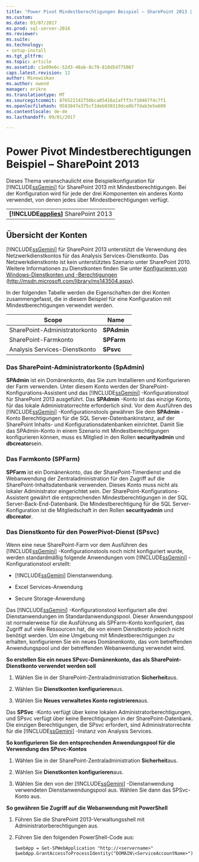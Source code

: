 ```yaml
---
title: "Power Pivot Mindestberechtigungen Beispiel – SharePoint 2013 | Microsoft Docs"
ms.custom: 
ms.date: 03/07/2017
ms.prod: sql-server-2016
ms.reviewer: 
ms.suite: 
ms.technology:
- setup-install
ms.tgt_pltfrm: 
ms.topic: article
ms.assetid: c1e09e6c-52d3-48ab-8c70-818d5d775087
caps.latest.revision: 12
author: Minewiskan
ms.author: owend
manager: erikre
ms.translationtype: MT
ms.sourcegitcommit: 876522142756bca05416a1afff3cf10467f4c7f1
ms.openlocfilehash: 9583847e375cf3deb030319dce8b77dab3e5e609
ms.contentlocale: de-de
ms.lasthandoff: 09/01/2017

---
```

# <a name="power-pivot-minimum-privilege-example---sharepoint-2013"></a>Power Pivot Mindestberechtigungen Beispiel – SharePoint 2013
  Dieses Thema veranschaulicht eine Beispielkonfiguration für [!INCLUDE[ssGemini](../../../includes/ssgemini-md.md)] für SharePoint 2013 mit Mindestberechtigungen. Bei der Konfiguration wird für jede der drei Komponenten ein anderes Konto verwendet, von denen jedes über Mindestberechtigungen verfügt.  
  
||  
|-|  
|**[!INCLUDE[applies](../../../includes/applies-md.md)]**  SharePoint 2013|  
  
## <a name="summary-of-accounts"></a>Übersicht der Konten  
 [!INCLUDE[ssGemini](../../../includes/ssgemini-md.md)] für SharePoint 2013 unterstützt die Verwendung des Netzwerkdienstkontos für das Analysis Services-Dienstkonto. Das Netzwerkdienstkonto ist kein unterstütztes Szenario unter SharePoint 2010. Weitere Informationen zu Dienstkonten finden Sie unter [Konfigurieren von Windows-Dienstkonten und -Berechtigungen](http://msdn.microsoft.com/library/ms143504.aspx) (http://msdn.microsoft.com/library/ms143504.aspx).  
  
 In der folgenden Tabelle werden die Eigenschaften der drei Konten zusammengefasst, die in diesem Beispiel für eine Konfiguration mit Mindestberechtigungen verwendet werden.  
  
|Scope|Name|  
|-----------|----------|  
|SharePoint-Administratorkonto|**SPAdmin**|  
|SharePoint-Farmkonto|**SPFarm**|  
|Analysis Services-Dienstkonto|**SPsvc**|  
  
### <a name="the-sharepoint-administrator-account-spadmin"></a>Das SharePoint-Administratorkonto (SpAdmin)  
 **SPAdmin** ist ein Domänenkonto, das Sie zum Installieren und Konfigurieren der Farm verwenden. Unter diesem Konto werden der SharePoint-Konfigurations-Assistent und das [!INCLUDE[ssGemini](../../../includes/ssgemini-md.md)] -Konfigurationstool für SharePoint 2013 ausgeführt. Das **SPAdmin** -Konto ist das einzige Konto, für das lokale Administratorrechte erforderlich sind. Vor dem Ausführen des [!INCLUDE[ssGemini](../../../includes/ssgemini-md.md)] -Konfigurationstools gewähren Sie dem **SPAdmin** -Konto Berechtigungen für die SQL Server-Datenbankinstanz, auf der SharePoint Inhalts- und Konfigurationsdatenbanken einrichtet. Damit Sie das SPAdmin-Konto in einem Szenario mit Mindestberechtigungen konfigurieren können, muss es Mitglied in den Rollen **securityadmin** und **dbcreator**sein.  
  
### <a name="the-farm-account-spfarm"></a>Das Farmkonto (SPFarm)  
 **SPFarm** ist ein Domänenkonto, das der SharePoint-Timerdienst und die Webanwendung der Zentraladministration für den Zugriff auf die SharePoint-Inhaltsdatenbank verwenden. Dieses Konto muss nicht als lokaler Administrator eingerichtet sein. Der SharePoint-Konfigurations-Assistent gewährt die entsprechenden Mindestberechtigungen in der SQL Server-Back-End-Datenbank. Die Mindestberechtigung für die SQL Server-Konfiguration ist die Mitgliedschaft in den Rollen **securityadmin** und **dbcreator**.  
  
### <a name="the-service-account-for-power-pivot-service-spsvc"></a>Das Dienstkonto für den PowerPivot-Dienst (SPsvc)  
 Wenn eine neue SharePoint-Farm vor dem Ausführen des [!INCLUDE[ssGemini](../../../includes/ssgemini-md.md)] -Konfigurationstools noch nicht konfiguriert wurde, werden standardmäßig folgende Anwendungen vom [!INCLUDE[ssGemini](../../../includes/ssgemini-md.md)] -Konfigurationstool erstellt:  
  
-   [!INCLUDE[ssGemini](../../../includes/ssgemini-md.md)] Dienstanwendung.  
  
-   Excel Services-Anwendung  
  
-   Secure Storage-Anwendung  
  
 Das [!INCLUDE[ssGemini](../../../includes/ssgemini-md.md)] -Konfigurationstool konfiguriert alle drei Dienstanwendungen im Standardanwendungspool. Dieser Anwendungspool ist normalerweise für die Ausführung als SPFarm-Konto konfiguriert, das Zugriff auf viele Ressourcen hat, die von einem Dienstkonto jedoch nicht benötigt werden. Um eine Umgebung mit Mindestberechtigungen zu erhalten, konfigurieren Sie ein neues Domänenkonto, das vom betreffenden Anwendungspool und der betreffenden Webanwendung verwendet wird.  
  
 **So erstellen Sie ein neues SPsvc-Domänenkonto, das als SharePoint-Dienstkonto verwendet werden soll**  
  
1.  Wählen Sie in der SharePoint-Zentraladministration **Sicherheit**aus.  
  
2.  Wählen Sie **Dienstkonten konfigurieren**aus.  
  
3.  Wählen Sie **Neues verwaltetes Konto registrieren**aus.  
  
 Das **SPSvc** -Konto verfügt über keine lokalen Administratorberechtigungen, und SPsvc verfügt über keine Berechtigungen in der SharePoint-Datenbank. Die einzigen Berechtigungen, die SPsvc erfordert, sind Administratorrechte für die [!INCLUDE[ssGemini](../../../includes/ssgemini-md.md)] -Instanz von Analysis Services.  
  
 **So konfigurieren Sie den entsprechenden Anwendungspool für die Verwendung des SPsvc-Kontos**  
  
1.  Wählen Sie in der SharePoint-Zentraladministration **Sicherheit**aus.  
  
2.  Wählen Sie **Dienstkonten konfigurieren**aus.  
  
3.  Wählen Sie den von der [!INCLUDE[ssGemini](../../../includes/ssgemini-md.md)] -Dienstanwendung verwendeten Dienstanwendungspool aus. Wählen Sie dann das SPSvc-Konto aus.  
  
 **So gewähren Sie Zugriff auf die Webanwendung mit PowerShell**  
  
1.  Führen Sie die SharePoint 2013-Verwaltungsshell mit Administratorberechtigungen aus.  
  
2.  Führen Sie den folgenden PowerShell-Code aus:  
  
    ```  
    $webApp = Get-SPWebApplication "http://<servername>"  
    $webApp.GrantAccessToProcessIdentity("DOMAIN\<ServiceAccountName>")  
  
    ```  
  
  
